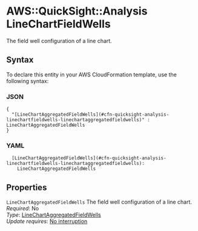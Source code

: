 # AWS::QuickSight::Analysis LineChartFieldWells<a name="aws-properties-quicksight-analysis-linechartfieldwells"></a>

The field well configuration of a line chart\.

## Syntax<a name="aws-properties-quicksight-analysis-linechartfieldwells-syntax"></a>

To declare this entity in your AWS CloudFormation template, use the following syntax:

### JSON<a name="aws-properties-quicksight-analysis-linechartfieldwells-syntax.json"></a>

```
{
  "[LineChartAggregatedFieldWells](#cfn-quicksight-analysis-linechartfieldwells-linechartaggregatedfieldwells)" : LineChartAggregatedFieldWells
}
```

### YAML<a name="aws-properties-quicksight-analysis-linechartfieldwells-syntax.yaml"></a>

```
  [LineChartAggregatedFieldWells](#cfn-quicksight-analysis-linechartfieldwells-linechartaggregatedfieldwells):
    LineChartAggregatedFieldWells
```

## Properties<a name="aws-properties-quicksight-analysis-linechartfieldwells-properties"></a>

`LineChartAggregatedFieldWells` <a name="cfn-quicksight-analysis-linechartfieldwells-linechartaggregatedfieldwells"></a>
The field well configuration of a line chart\.  
_Required_: No  
_Type_: [LineChartAggregatedFieldWells](aws-properties-quicksight-analysis-linechartaggregatedfieldwells.md)  
_Update requires_: [No interruption](https://docs.aws.amazon.com/AWSCloudFormation/latest/UserGuide/using-cfn-updating-stacks-update-behaviors.html#update-no-interrupt)
